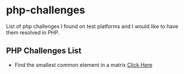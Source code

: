 # php-challenges
List of php challenges I found on test platforms and I would like to have them resolved in PHP.

## PHP Challenges List

- Find the smallest common element in a matrix [Click Here](https://github.com/luchiniii/php-challenges/tree/main/find-smallest-common-element-matrix)
